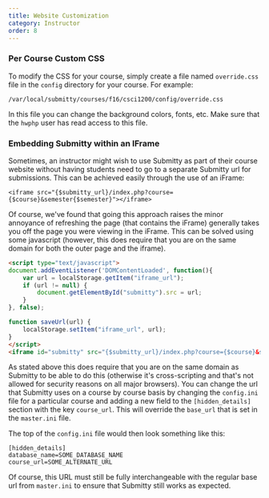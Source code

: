 ```yaml
---
title: Website Customization
category: Instructor
order: 8
---
```


### Per Course Custom CSS

To modify the CSS for your course, simply create a file named
``override.css`` file in the ``config`` directory for your course.
For example:

```
/var/local/submitty/courses/f16/csci1200/config/override.css
```

In this file you can change the background colors, fonts, etc.
Make sure that the ``hwphp`` user has read access to this file.


### Embedding Submitty within an IFrame

Sometimes, an instructor might wish to use Submitty as part of their course website without having students need to go to a separate Submitty url for submissions. This can be achieved easily through the use of an iFrame:

```
<iframe src="{$submitty_url}/index.php?course={$course}&semester{$semester}"></iframe>
```

Of course, we've found that going this approach raises the minor annoyance of refreshing the page (that contains the iFrame) generally takes you off the page you were viewing in the iFrame. This can be solved using some javascript (however, this does require that you are on the same domain for both the outer page and the iframe).

```html
<script type="text/javascript">
document.addEventListener('DOMContentLoaded', function(){ 
    var url = localStorage.getItem("iframe_url");
    if (url != null) {
        document.getElementById("submitty").src = url;
    }
}, false);

function saveUrl(url) {
    localStorage.setItem("iframe_url", url);
}
</script>
<iframe id="submitty" src="{$submitty_url}/index.php?course={$course}&semester{$semester}" onLoad="saveUrl('document.getElementById(\"submitty\").contentWindow.location.href');"></iframe>
```

As stated above this does require that you are on the same domain as Submitty to be able to do this (otherwise it's cross-scripting and that's not allowed for security reasons on all major browsers). You can change the url that Submitty uses on a course by course basis by changing the `config.ini` file for a particular course and adding a new field to the `[hidden_details]` section with the key `course_url`. This will override the `base_url` that is set in the `master.ini` file.

The top of the `config.ini` file would then look something like this:

```
[hidden_details]
database_name=SOME_DATABASE_NAME
course_url=SOME_ALTERNATE_URL
```

Of course, this URL must still be fully interchangeable with the regular base url from `master.ini` to ensure that Submitty still works as expected.